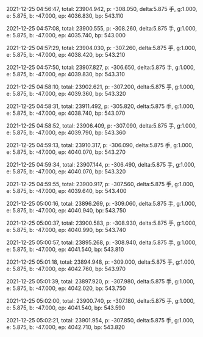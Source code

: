 2021-12-25 04:56:47, total: 23904.942, p: -308.050, delta:5.875 手, g:1.000, e: 5.875, b: -47.000, ep: 4036.830, bp: 543.110

2021-12-25 04:57:08, total: 23900.555, p: -308.260, delta:5.875 手, g:1.000, e: 5.875, b: -47.000, ep: 4035.740, bp: 543.000

2021-12-25 04:57:29, total: 23904.030, p: -307.260, delta:5.875 手, g:1.000, e: 5.875, b: -47.000, ep: 4038.420, bp: 543.210

2021-12-25 04:57:50, total: 23907.827, p: -306.650, delta:5.875 手, g:1.000, e: 5.875, b: -47.000, ep: 4039.830, bp: 543.310

2021-12-25 04:58:10, total: 23902.621, p: -307.200, delta:5.875 手, g:1.000, e: 5.875, b: -47.000, ep: 4039.360, bp: 543.320

2021-12-25 04:58:31, total: 23911.492, p: -305.820, delta:5.875 手, g:1.000, e: 5.875, b: -47.000, ep: 4038.740, bp: 543.070

2021-12-25 04:58:52, total: 23906.409, p: -307.090, delta:5.875 手, g:1.000, e: 5.875, b: -47.000, ep: 4039.790, bp: 543.360

2021-12-25 04:59:13, total: 23910.317, p: -306.090, delta:5.875 手, g:1.000, e: 5.875, b: -47.000, ep: 4040.070, bp: 543.270

2021-12-25 04:59:34, total: 23907.144, p: -306.490, delta:5.875 手, g:1.000, e: 5.875, b: -47.000, ep: 4040.070, bp: 543.320

2021-12-25 04:59:55, total: 23900.917, p: -307.560, delta:5.875 手, g:1.000, e: 5.875, b: -47.000, ep: 4039.640, bp: 543.400

2021-12-25 05:00:16, total: 23896.269, p: -309.060, delta:5.875 手, g:1.000, e: 5.875, b: -47.000, ep: 4040.940, bp: 543.750

2021-12-25 05:00:37, total: 23900.583, p: -308.930, delta:5.875 手, g:1.000, e: 5.875, b: -47.000, ep: 4040.990, bp: 543.740

2021-12-25 05:00:57, total: 23895.268, p: -308.940, delta:5.875 手, g:1.000, e: 5.875, b: -47.000, ep: 4041.540, bp: 543.810

2021-12-25 05:01:18, total: 23894.948, p: -309.000, delta:5.875 手, g:1.000, e: 5.875, b: -47.000, ep: 4042.760, bp: 543.970

2021-12-25 05:01:39, total: 23897.920, p: -307.980, delta:5.875 手, g:1.000, e: 5.875, b: -47.000, ep: 4042.020, bp: 543.750

2021-12-25 05:02:00, total: 23900.740, p: -307.180, delta:5.875 手, g:1.000, e: 5.875, b: -47.000, ep: 4041.540, bp: 543.590

2021-12-25 05:02:21, total: 23901.954, p: -307.850, delta:5.875 手, g:1.000, e: 5.875, b: -47.000, ep: 4042.710, bp: 543.820